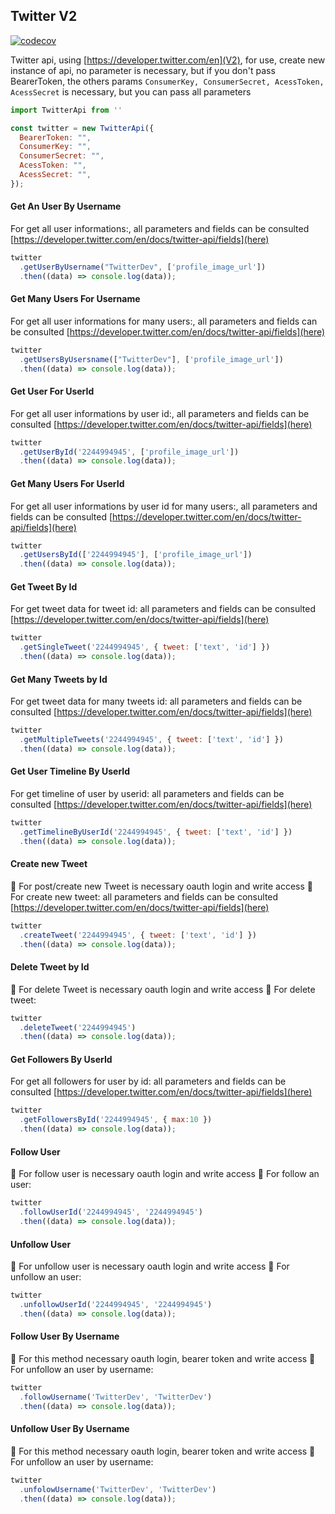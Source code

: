 ## Twitter V2

[![codecov](https://codecov.io/gh/Joao208/express-http-redis/branch/main/graph/badge.svg?token=50MD3A8XVM)](https://codecov.io/gh/Joao208/express-http-redis)

Twitter api, using [https://developer.twitter.com/en](V2), for use, create new instance of api, no parameter is necessary, but if you don't pass BearerToken, the others params `ConsumerKey, ConsumerSecret, AcessToken, AcessSecret` is necessary, but you can pass all parameters

```js
import TwitterApi from ''

const twitter = new TwitterApi({
  BearerToken: "",
  ConsumerKey: "",
  ConsumerSecret: "",
  AcessToken: "",
  AcessSecret: "",
});
```
#### Get An User By Username

For get all user informations:, all parameters and fields can be consulted [https://developer.twitter.com/en/docs/twitter-api/fields](here)

```js
twitter
  .getUserByUsername("TwitterDev", ['profile_image_url'])
  .then((data) => console.log(data));
```

#### Get Many Users For Username

For get all user informations for many users:, all parameters and fields can be consulted [https://developer.twitter.com/en/docs/twitter-api/fields](here)

```js
twitter
  .getUsersByUsersname(["TwitterDev"], ['profile_image_url'])
  .then((data) => console.log(data));
```

#### Get User For UserId

For get all user informations by user id:, all parameters and fields can be consulted [https://developer.twitter.com/en/docs/twitter-api/fields](here)

```js
twitter
  .getUserById('2244994945', ['profile_image_url'])
  .then((data) => console.log(data));
```

#### Get Many Users For UserId

For get all user informations by user id for many users:, all parameters and fields can be consulted [https://developer.twitter.com/en/docs/twitter-api/fields](here)

```js
twitter
  .getUsersById(['2244994945'], ['profile_image_url'])
  .then((data) => console.log(data));
```

#### Get Tweet By Id

For get tweet data for tweet id: all parameters and fields can be consulted [https://developer.twitter.com/en/docs/twitter-api/fields](here)

```js
twitter
  .getSingleTweet('2244994945', { tweet: ['text', 'id'] })
  .then((data) => console.log(data));
```

#### Get Many Tweets by Id

For get tweet data for many tweets id: all parameters and fields can be consulted [https://developer.twitter.com/en/docs/twitter-api/fields](here)

```js
twitter
  .getMultipleTweets('2244994945', { tweet: ['text', 'id'] })
  .then((data) => console.log(data));
```

#### Get User Timeline By UserId

For get timeline of user by userid: all parameters and fields can be consulted [https://developer.twitter.com/en/docs/twitter-api/fields](here)

```js
twitter
  .getTimelineByUserId('2244994945', { tweet: ['text', 'id'] })
  .then((data) => console.log(data));
```

#### Create new Tweet

🚨 For post/create new Tweet is necessary oauth login and write access 🚨
For create new tweet: all parameters and fields can be consulted [https://developer.twitter.com/en/docs/twitter-api/fields](here)

```js
twitter
  .createTweet('2244994945', { tweet: ['text', 'id'] })
  .then((data) => console.log(data));
```

#### Delete Tweet by Id

🚨 For delete Tweet is necessary oauth login and write access 🚨
For delete tweet:

```js
twitter
  .deleteTweet('2244994945')
  .then((data) => console.log(data));
```

#### Get Followers By UserId

For get all followers for user by id: all parameters and fields can be consulted [https://developer.twitter.com/en/docs/twitter-api/fields](here)

```js
twitter
  .getFollowersById('2244994945', { max:10 })
  .then((data) => console.log(data));
```

#### Follow User 

🚨 For follow user is necessary oauth login and write access 🚨
For follow an user:

```js
twitter
  .followUserId('2244994945', '2244994945')
  .then((data) => console.log(data));
```

#### Unfollow User

🚨 For unfollow user is necessary oauth login and write access 🚨
For unfollow an user:

```js
twitter
  .unfollowUserId('2244994945', '2244994945')
  .then((data) => console.log(data));
```

#### Follow User By Username

🚨 For this method necessary oauth login, bearer token and write access 🚨
For unfollow an user by username:

```js
twitter
  .followUsername('TwitterDev', 'TwitterDev')
  .then((data) => console.log(data));
```

#### Unfollow User By Username

🚨 For this method necessary oauth login, bearer token and write access 🚨
For unfollow an user by username:

```js
twitter
  .unfolowUsername('TwitterDev', 'TwitterDev')
  .then((data) => console.log(data));
```